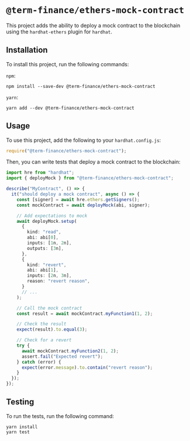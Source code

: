 # `@term-finance/ethers-mock-contract`

This project adds the ability to deploy a mock contract to the blockchain using
the `hardhat-ethers` plugin for `hardhat`.

## Installation

To install this project, run the following commands:

`npm`:

```shell
npm install --save-dev @term-finance/ethers-mock-contract
```

`yarn`:

```shell
yarn add --dev @term-finance/ethers-mock-contract
```

## Usage

To use this project, add the following to your `hardhat.config.js`:

```javascript
require("@term-finance/ethers-mock-contract");
```

Then, you can write tests that deploy a mock contract to the blockchain:

```typescript
import hre from "hardhat";
import { deployMock } from "@term-finance/ethers-mock-contract";

describe("MyContract", () => {
  it("should deploy a mock contract", async () => {
    const [signer] = await hre.ethers.getSigners();
    const mockContract = await deployMock(abi, signer);

    // Add expectations to mock
    await deployMock.setup(
      {
        kind: "read",
        abi: abi[0],
        inputs: [1n, 2n],
        outputs: [3n],
      },
      {
        kind: "revert",
        abi: abi[1],
        inputs: [2n, 3n],
        reason: "revert reason",
      }
      // ...
    );

    // Call the mock contract
    const result = await mockContract.myFunction1(1, 2);

    // Check the result
    expect(result).to.equal(3);

    // Check for a revert
    try {
      await mockContract.myFunction2(1, 2);
      assert.fail("Expected revert");
    } catch (error) {
      expect(error.message).to.contain("revert reason");
    }
  });
});
```

## Testing

To run the tests, run the following command:

```shell
yarn install
yarn test
```
